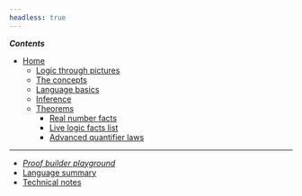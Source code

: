 ```yaml
---
headless: true
---
```


<!-- Links need trailing "/" to make styling of the link
        to the current page to have the intended effect -->

***Contents***

- [Home](/)
    - [Logic through pictures](/logic-pix-intro/)
	- [The concepts](/pt-logic-concepts/)
	- [Language basics](/language-intro/)
    - [Inference](/inference/)
    - [Theorems](/theorems/)
		- [Real number facts](/real-number-facts/)
		- [Live logic facts list](/live-logic-facts/)
		- [Advanced quantifier laws](/logic-facts/)

-------------

- [*Proof builder playground*](/proofbuilder/)
- [Language summary](/language-summary/)
- [Technical notes](/tech-notes/)
